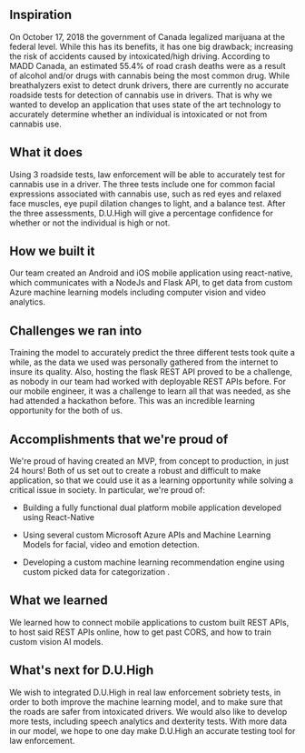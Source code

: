## Inspiration 

On October 17, 2018 the government of Canada legalized marijuana at the federal level. While this has its benefits, it has one big drawback; increasing the risk of accidents caused by intoxicated/high driving. According to MADD Canada, an estimated 55.4% of road crash deaths were as a result of alcohol and/or drugs with cannabis being the most common drug.  While breathalyzers exist to detect drunk drivers, there are currently no accurate roadside tests for detection of cannabis use in drivers. That is why we wanted to develop an application that uses state of the art technology to accurately determine whether an individual is intoxicated or not from cannabis use. 

  

## What it does 

Using 3 roadside tests, law enforcement will be able to accurately test for cannabis use in a driver. The three tests include one for common facial expressions associated with cannabis use, such as red eyes and relaxed face muscles, eye pupil dilation changes to light, and a balance test.  After the three assessments, D.U.High will give a percentage confidence for whether or not the individual is high or not. 

  

## How we built it 

Our team created an Android and iOS mobile application using react-native, which communicates with a NodeJs and Flask API, to get data from custom Azure machine learning models including computer vision and video analytics. 

  

## Challenges we ran into 

Training the model to accurately predict the three different tests took quite a while, as the data we used was personally gathered from the internet to insure its quality. Also, hosting the flask REST API proved to be a challenge, as nobody in our team had worked with deployable REST APIs before. For our mobile engineer, it was a challenge to learn all that was needed, as she had attended a hackathon before. This was an incredible learning opportunity for the both of us. 

  

## Accomplishments that we're proud of 

We're proud of having created an MVP, from concept to production, in just 24 hours! Both of us set out to create a robust and difficult to make application, so that we could use it as a learning opportunity while solving a critical issue in society. In particular, we're proud of: 
  

* Building a fully functional dual platform mobile application developed using React-Native 

* Using several custom Microsoft Azure APIs and Machine Learning Models for facial, video and emotion detection. 

* Developing a custom machine learning recommendation engine using custom picked data for categorization . 

  

## What we learned 

We learned how to connect mobile applications to custom built REST APIs, to host said REST APIs online, how to get past CORS, and how to train custom vision AI models. 

  

## What's next for D.U.High 

We wish to integrated D.U.High in real law enforcement sobriety tests, in order to both improve the machine learning model, and to make sure that the roads are safer from intoxicated drivers. We would also like to develop more tests, including speech analytics and dexterity tests. With more data in our model, we hope to one day make D.U.High an accurate testing tool for law enforcement. 

 
